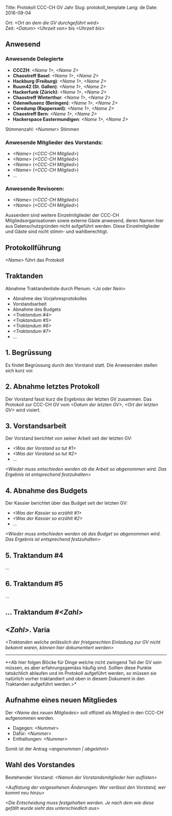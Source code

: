 Title: Protokoll CCC-CH GV Jahr
Slug: protokoll_template
Lang: de
Date: 2016-09-04

<!--
slug should be something like this:
slug: protokoll_2013-06-15
-->

Ort: *&lt;Ort an dem die GV durchgeführt wird&gt;*<br />
Zeit: *&lt;Datum&gt;* *&lt;Uhrzeit von&gt;* bis *&lt;Uhrzeit bis&gt;*

## Anwesend

### Anwesende Delegierte
<!-- Gemäss Statuten wird jedes Mitglied des CCC-CH durch jeweils zwei gesandte vertreten. Hier werden die zur GV anwesenden Gesandten aufgeführt. -->

* **CCCZH**: *&lt;Name 1&gt;*, *&lt;Name 2&gt;*
* **Chaostreff Basel**: *&lt;Name 1&gt;*, *&lt;Name 2&gt;*
* **Hackburg (Freiburg)**: *&lt;Name 1&gt;*, *&lt;Name 2&gt;*
* **Ruum42 (St. Gallen)**: *&lt;Name 1&gt;*, *&lt;Name 2&gt;*
* **Hackerfunk (Zürich)**: *&lt;Name 1&gt;*, *&lt;Name 2&gt;*
* **Chaostreff Winterthur**: *&lt;Name 1&gt;*, *&lt;Name 2&gt;*
* **Odenwilusenz (Beringen)**: *&lt;Name 1&gt;*, *&lt;Name 2&gt;*
* **Coredump (Rapperswil)**: *&lt;Name 1&gt;*, *&lt;Name 2&gt;*
* **Chaostreff Bern**: *&lt;Name 1&gt;*, *&lt;Name 2&gt;*
* **Hackerspace Eastermundigen**: *&lt;Name 1&gt;*, *&lt;Name 2&gt;*

<!-- Die <Nummer> sollte durch die Summe aller anwesenden Delegierten ersetzt werden -->
Stimmenzahl: *&lt;Nummer&gt;* Stimmen

### Anwesende Mitglieder des Vorstands:

<!-- Das würe dann etwa so aussehen:
* Hernani (CCCZH)
* vimja (Chaostreff Bern)
-->
* *&lt;Name&gt;* (*&lt;CCC-CH Mitglied&gt;*)
* *&lt;Name&gt;* (*&lt;CCC-CH Mitglied&gt;*)
* *&lt;Name&gt;* (*&lt;CCC-CH Mitglied&gt;*)
* *&lt;Name&gt;* (*&lt;CCC-CH Mitglied&gt;*)
* ...

### Anwesende Revisoren:

* *&lt;Name&gt;* (*&lt;CCC-CH Mitglied&gt;*)
* *&lt;Name&gt;* (*&lt;CCC-CH Mitglied&gt;*)


<!-- der folgende Abschnitt kann durch eine andere Formulierung ersetzt werden oder auch ganz weggelassen -->
Ausserdem sind weitere Einzelmitglieder der CCC-CH Mitgliedsorganisationen sowie externe Gäste anwesend, deren Namen hier aus Datenschutzgründen nicht aufgeführt werden. Diese Einzelmitglieder und Gäste sind nicht stimm- und wahlberechtigt.

## Protokollführung

*&lt;Name&gt;* führt das Protokoll

## Traktanden

Abnahme Traktandenliste durch Plenum: *&lt;Ja oder Nein&gt;*

<!-- Sollten die Traktanden per Konsens angenommen worden sein, so ist das anzumerken, etwa so:

Abnahme Traktandenliste durch Plenum: Ja (Konsens)

Sollte es eine Abstimmung gegeben haben, bitte auch anmerken, etwa so:

* Dafür: 4
* Dagegen: 2
* Enthalten: 1
-->

<!-- Die oberen, ausgeschriebenen Traktanden sollten Teil jeder GV sein. Sie können auch als Vorlage für das Verfassen der Traktanden genutzt werden -->

* Abnahme des Vorjahresprotokolles
* Vorstandsarbeit
* Abnahme des Budgets
* *&lt;Traktandum #4&gt;*
* *&lt;Traktandum #5&gt;*
* *&lt;Traktandum #6&gt;*
* *&lt;Traktandum #7&gt;*
* ...

## 1. Begrüssung

Es findet Begrüssung durch den Vorstand statt. Die Anwesenden stellen sich kurz vor.

## 2. Abnahme letztes Protokoll

Der Vorstand fasst kurz die Ergebniss der letzten GV zusammen. Das Protokoll zur CCC-CH GV vom *&lt;Datum der letzten GV&gt;*, *&lt;Ort der letzten GV&gt;* wird visiert.

<!-- Je nach dem ob das Vorjahresprotokoll ohne Änderungen angenommen wird oder nicht und ob das im Konseng geschieht oder nicht, kann eine der folgenden Optionen, oder sonst etwas anderes stehen:

Beschluss: Annahme des Protokoll ohne Änderungen im Konsens.

ODER

Abstimmung: Annahme des Protokoll ohne Änderungen:
* Dafür: 4
* Dagegen: 2
* Enthalten: 1

Somit ist das Protokoll zur vorjährigen GV ohne Änderungen angenommen.
-->

## 3. Vorstandsarbeit

Der Vorstand berichtet von seiner Arbeit seit der letzten GV:

* *&lt;Was der Vorstand so tut #1&gt;*
* *&lt;Was der Vorstand so tut #2&gt;*
* ...

*&lt;Wieder muss entschieden werden ob die Arbeit so abgenommen wird. Das Ergebnis ist entsprechend festzuhalten&gt;*

## 4. Abnahme des Budgets

Der Kassier berichtet über das Budget seit der letzten GV:

* *&lt;Was der Kassier so erzählt #1&gt;*
* *&lt;Was der Kassier so erzählt #2&gt;*
* ...

*&lt;Wieder muss entschieden werden ob das Budget so abgenommen wird. Das Ergebnis ist entsprechend festzuhalten&gt;*

## 5. Traktandum #4
...

## 6. Traktandum #5
...

## ... Traktandum #*&lt;Zahl&gt;*

## *&lt;Zahl&gt;*. Varia
*&lt;Traktanden welche anlässlich der fristgerechten  Einladung zur GV nicht bekannt waren, können hier dokumentiert werden&gt;*

<hr />
*&lt;Ab hier folgen Blöcke für Dinge welche nicht zwingend Teil der GV sein müssen, es aber erfahrungsgemäss häufig sind. Sollten diese Punkte tatsächlich ablaufen und im Protokoll aufgeführt werden, so müssen sie natürlich vorher traktandiert und oben in diesem Dokument in den Traktanden aufgeführt werden.&gt;*

## Aufnahme eines neuen Mitgliedes

Der *&lt;Name des neuen Mitgliedes&gt;* soll offiziell als Mitglied in den CCC-CH aufgenommen werden.

* Dagegen: *&lt;Nummer&gt;*
* Dafür: *&lt;Nummer&gt;*
* Enthaltungen: *&lt;Nummer&gt;*

Somit ist der Antrag *&lt;angenommen | abgelehnt&gt;*

## Wahl des Vorstandes

Bestehender Vorstand: *&lt;Namen der Vorstandsmitglieder hier auflisten&gt;*

*&lt;Auflistung der vorgesehenen Änderungen: Wer verlässt den Vorstand, wer kommt neu hinzu&gt;*

*&lt;Die Entscheidung muss festgehalten werden. Je nach dem wie diese gefällt wurde sieht das unterschiedlich aus&gt;*

